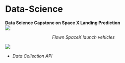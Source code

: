 # Data-Science <br>
**Data Science Capstone on Space X Landing Prediction** <br>
![](https://cf-courses-data.s3.us.cloud-object-storage.appdomain.cloud/IBM-DS0321EN-SkillsNetwork/labs/module\_1\_L2/images/Falcon9\_rocket_family.svg)

<p align="center">
 <em>
Flown SpaceX launch vehicles <em>
</p>

 ![](https://cf-courses-data.s3.us.cloud-object-storage.appdomain.cloud/IBMDeveloperSkillsNetwork-DS0701EN-SkillsNetwork/lab_v2/images/landing\_1.gif)
 * Data Collection API<br>

